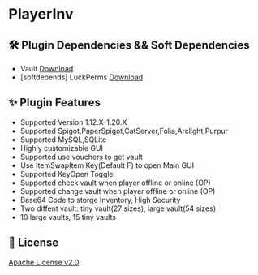 # PlayerInv
## 🛠 Plugin Dependencies && Soft Dependencies
+ Vault [Download](https://www.spigotmc.org/resources/vault.34315/)
+ [softdepends] LuckPerms [Download](https://www.spigotmc.org/resources/luckperms.28140/)

## ✨ Plugin Features

* Supported Version 1.12.X-1.20.X
* Supported Spigot,PaperSpigot,CatServer,Folia,Arclight,Purpur
* Supported MySQL,SQLite
* Highly customizable GUI
* Supported use vouchers to get vault
* Use ItemSwapItem Key(Default F) to open Main GUI
* Supported KeyOpen Toggle
* Supported check vault when player offline or online (OP)
* Supported change vault when player offline or online (OP)
* Base64 Code to storge Inventory, High Security
* Two diffent vault: tiny vault(27 sizes), large vault(54 sizes)
* 10 large vaults, 15 tiny vaults

## 📃 License
[Apache License v2.0](https://www.apache.org/licenses/LICENSE-2.0.html)
